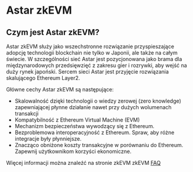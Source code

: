 # Astar zkEVM

## Czym jest Astar zkEVM?

Astar zkEVM służy jako wszechstronne rozwiązanie przyspieszające adopcję technologii blockchain nie tylko w Japonii, ale także na całym świecie. W szczególności sieć Astar jest pozycjonowana jako brama dla międzynarodowych przedsięwzięć z zakresu gier i rozrywki, aby wejść na duży rynek japoński. Sercem sieci Astar jest przyjęcie rozwiązania skalującego Ethereum Layer2.

Główne cechy Astar zkEVM są następujące:

- Skalowalność dzięki technologii o wiedzy zerowej (zero knowledge) zapewniającej płynne działanie nawet przy dużych wolumenach transakcji
- Kompatybilność z Ethereum Virtual Machine (EVM)
- Mechanizm bezpieczeństwa wywodzący się z Ethereum.
- Bezproblemowa interoperacyjność z Ethereum. Spraw, aby różne integracje były płynniejsze.
- Znacząco obniżone koszty transakcyjne w porównaniu do Ethereum. Zapewnij użytkownikom korzyści ekonomiczne.

Więcej informacji można znaleźć na stronie zkEVM zkEVM [FAQ](/learn/zkEVM/faq.md)
